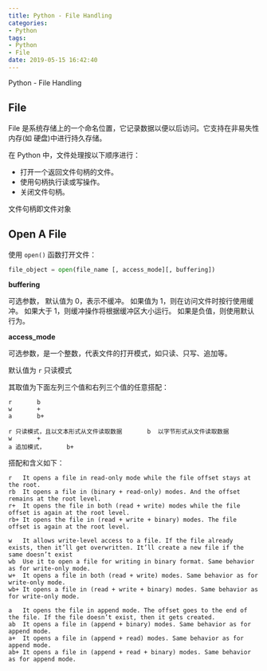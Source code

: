 ```yaml
---
title: Python - File Handling
categories:
- Python
tags:
- Python
- File
date: 2019-05-15 16:42:40
---
```


Python - File Handling

<!--more-->

## File

File 是系统存储上的一个命名位置，它记录数据以便以后访问。它支持在非易失性内存(如
硬盘)中进行持久存储。

在 Python 中，文件处理按以下顺序进行：
* 打开一个返回文件句柄的文件。
* 使用句柄执行读或写操作。
* 关闭文件句柄。

文件句柄即文件对象

## Open A File

使用 `open()` 函数打开文件：
```python
file_object = open(file_name [, access_mode][, buffering])
```

**buffering**

可选参数，
默认值为 0，表示不缓冲。
如果值为 1，则在访问文件时按行使用缓冲。
如果大于 1，则缓冲操作将根据缓冲区大小运行。
如果是负值，则使用默认行为。

**access_mode**

可选参数，是一个整数，代表文件的打开模式，如只读、只写、追加等。

默认值为 `r` 只读模式

其取值为下面左列三个值和右列三个值的任意搭配：

    r       b
    w       +
    a       b+

    r 只读模式，且以文本形式从文件读取数据       b  以字节形式从文件读取数据
    w       +
    a 追加模式，      b+

搭配和含义如下：

    r	It opens a file in read-only mode while the file offset stays at the root.
    rb	It opens a file in (binary + read-only) modes. And the offset remains at the root level.
    r+	It opens the file in both (read + write) modes while the file offset is again at the root level.
    rb+	It opens the file in (read + write + binary) modes. The file offset is again at the root level.

    w	It allows write-level access to a file. If the file already exists, then it’ll get overwritten. It’ll create a new file if the same doesn’t exist
    wb	Use it to open a file for writing in binary format. Same behavior as for write-only mode.
    w+	It opens a file in both (read + write) modes. Same behavior as for write-only mode.
    wb+	It opens a file in (read + write + binary) modes. Same behavior as for write-only mode.

    a	It opens the file in append mode. The offset goes to the end of the file. If the file doesn’t exist, then it gets created.
    ab	It opens a file in (append + binary) modes. Same behavior as for append mode.
    a+	It opens a file in (append + read) modes. Same behavior as for append mode.
    ab+	It opens a file in (append + read + binary) modes. Same behavior as for append mode.


